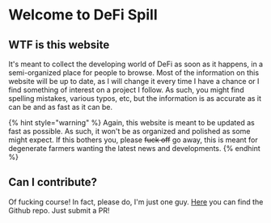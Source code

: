 # Welcome to DeFi Spill

## WTF is this website

It's meant to collect the developing world of DeFi as soon as it happens, in a semi-organized place for people to browse. Most of the information on this website will be up to date, as I will change it every time I have a chance or I find something of interest on a project I follow. As such, you might find spelling mistakes, various typos, etc, but the information is as accurate as it can be and as fast as it can be.

{% hint style="warning" %}
Again, this website is meant to be updated as fast as possible. As such, it won't be as organized and polished as some might expect. If this bothers you, please ~~fuck off~~ go away, this is meant for degenerate farmers wanting the latest news and developments.
{% endhint %}

## Can I contribute?

Of fucking course! In fact, please do, I'm just one guy. [Here](https://github.com/patrick-jane-crypto/defi-spill) you can find the Github repo. Just submit a PR!
